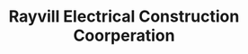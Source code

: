 ---
title: "Rayvill Electrical Construction Coorperation"
url: /meycauayan/rayvill-electrical-construction-coorperation/
shop: agrarian
---